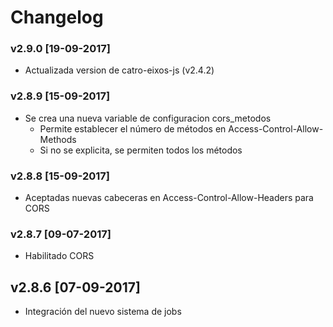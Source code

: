 # Changelog 

### v2.9.0 [19-09-2017]

- Actualizada version de catro-eixos-js (v2.4.2)

### v2.8.9 [15-09-2017]

- Se crea una nueva variable de configuracion cors_metodos
  - Permite establecer el número de métodos en Access-Control-Allow-Methods
  - Si no se explicita, se permiten todos los métodos

### v2.8.8 [15-09-2017]

- Aceptadas nuevas cabeceras en Access-Control-Allow-Headers para CORS

### v2.8.7 [09-07-2017]

- Habilitado CORS

## v2.8.6 [07-09-2017]

- Integración del nuevo sistema de jobs
